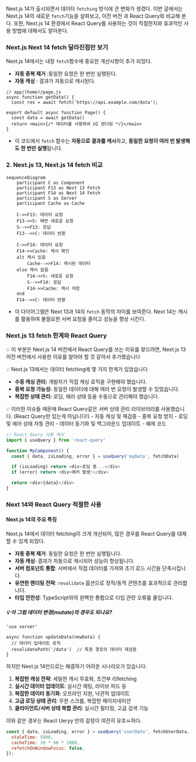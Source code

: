 Next.js 14가 출시되면서 데이터 `fetching` 방식에 큰 변화가 생겼다.
이번 글에서는 Next.js 14의 새로운 `fetch`기능을 살펴보고, 이전 버전 과 React Query와 비교해 본다.
또한, Next.js 14 환경에서 React Query를 사용하는 것이 적절한지와 효과적인 사용 방법에 대해서도 알아본다.

### Next.js Next 14 fetch 달라진점만 보기
Next.js 14에서는 내장 `fetch`함수에 중요한 개선사항이 추가 되었다.
- **자동 중복 제거** :동일한 요청은 한 번만 실행된다.
- **자동 캐싱** : 결과가 자동으로 캐시된다.

```tsx
// app/(home)/page.js
async function getData() {
  const res = await fetch('https://api.example.com/data');
  
export default async function Page() {
  const data = await getData()
  return <main>{/* 데이터를 사용하여 UI 렌더링 */}</main>
}
```
- 이 코드에서 `fetch` 함수는 **자동으로 결과를 캐시**하고, **동일한 요청이 여러 번 발생해도 한 번만 실행**됩니다.


### 2. Next.js 13, Next.js 14 fetch 비교
```mermaid
sequenceDiagram
    participant C as Component
    participant F13 as Next 13 Fetch
    participant F14 as Next 14 Fetch
    participant S as Server
    participant Cache as Cache

    C->>F13: 데이터 요청
    F13->>S: 매번 새로운 요청
    S-->>F13: 응답
    F13-->>C: 데이터 반환

    C->>F14: 데이터 요청
    F14->>Cache: 캐시 확인
    alt 캐시 있음
        Cache-->>F14: 캐시된 데이터
    else 캐시 없음
        F14->>S: 새로운 요청
        S-->>F14: 응답
        F14->>Cache: 캐시 저장
    end
    F14-->>C: 데이터 반환
```
- 이 다이어그램은 Next 13과 14의 `fetch` 동작의 차이를 보여준다. Next 14는 캐시를 활용하여 불필요한 서버 요청을 줄이고 성능을 향상 시킨다.

### Next.js 13 fetch 한계와 React Query
💡 이 부분은 Next.js 14 버전에서 React Query를 쓰는 이유를 찾으려면, Next.js 13 이전 버전에서 사용한 이유를 알아야 할 것 같아서 추가했습니다

💡 Next.js 13에서는 데이터 fetching에 몇 가지 한계가 있었습니다
- **수동 캐싱 관리:** 개발자가 직접 캐싱 로직을 구현해야 했습니다.
- **중복 요청 가능성:** 동일한 데이터에 대해 여러 번 요청이 발생할 수 있었습니다.
- **복잡한 상태 관리:** 로딩, 에러 상태 등을 수동으로 관리해야 했습니다.

💡 이러한 이슈들 때문에 React Query같은 서버 상태 관리 라이브러리를 사용했습니다. (React Query만 있는게 아닙니다!)
	- 자동 캐싱 및 재검증
	- 중복 요청 방지
	- 로딩 및 에러 상태 자동 관리
	- 데이터 동기화 및 백그라운드 업데이트
	- 예제 코드
```js
// React Query 사용 예시
import { useQuery } from 'react-query'

function MyComponent() {
  const { data, isLoading, error } = useQuery('myData', fetchData)

  if (isLoading) return <div>로딩 중...</div>
  if (error) return <div>에러 발생!</div>

  return <div>{data}</div>
}
```

### Next 14와 React Query 적절한 사용

#### Next.js 14의 주요 특징
Next.js 14에서 데이터 fetching이 크게 개선되어, 많은 경우를 React Query를 대체할 수 있게 되었다.
- **자동 중복 제거**: 동일한 요청은 한 번만 실행됩니다.
- **자동 캐싱**: 결과가 자동으로 캐시되어 성능이 향상됩니다.
- **서버 컴포넌트 통합**: 서버에서 직접 데이터를 가져와 초기 로드 시간을 단축시킵니다.
- **유연한 렌더링 전략**: `revalidate` 옵션으로 정적/동적 콘텐츠를 효과적으로 관리합니다.
- **타입 안전성**: TypeScript와의 완벽한 통합으로 타입 관련 오류를 줄입니다.
##### 💡 아 그럼 데이터 변경(mutate)의 경우도 되나요?
```tsx
'use server'

async function updateData(newData) {
  // 데이터 업데이트 로직
  revalidatePath('/data')  // 특정 경로의 데이터 재검증
}
```
하지만 Next.js 14만으로는 해결하기 어려운 시나리오가 있습니다:

1. **복잡한 캐싱 전략**: 세밀한 캐시 무효화, 조건부 리fetching
2. **실시간 데이터 업데이트**: 실시간 채팅, 라이브 피드 등
3. **복잡한 데이터 동기화**: 오프라인 지원, 낙관적 업데이트
4. **고급 로딩 상태 관리**: 무한 스크롤, 복잡한 페이지네이션
5. **클라이언트/서버 상태 복합 관리**: 실시간 필터링, 고급 검색 기능

이와 같은 경우는 React Ueryy 만의 갈정이 여전히 유호ㅛ하다.
```jsx
const { data, isLoading, error } = useQuery('userData', fetchUserData, {
  staleTime: 5000,
  cacheTime: 10 * 60 * 1000,
  refetchOnWindowFocus: false,
});
```